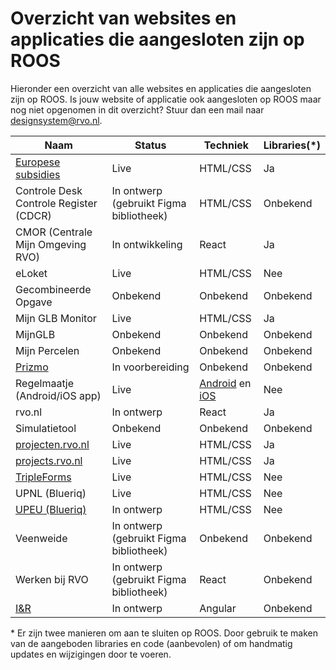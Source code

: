 # Overzicht van websites en applicaties die aangesloten zijn op ROOS

Hieronder een overzicht van alle websites en applicaties die aangesloten zijn op ROOS. Is jouw website of applicatie ook aangesloten op ROOS maar nog niet opgenomen in dit overzicht? Stuur dan een mail naar <designsystem@rvo.nl>.

| Naam                                                       | Status                                  | Techniek                                                                                                                                     | Libraries(\*) |
| ---------------------------------------------------------- | --------------------------------------- | -------------------------------------------------------------------------------------------------------------------------------------------- | ------------- |
| [Europese subsidies](https://europese-subsidies.rvo.nl/nl) | Live                                    | HTML/CSS                                                                                                                                     | Ja            |
| Controle Desk Controle Register (CDCR)                     | In ontwerp (gebruikt Figma bibliotheek) | HTML/CSS                                                                                                                                     | Onbekend      |
| CMOR (Centrale Mijn Omgeving RVO)                          | In ontwikkeling                         | React                                                                                                                                        | Ja            |
| eLoket                                                     | Live                                    | HTML/CSS                                                                                                                                     | Nee           |
| Gecombineerde Opgave                                       | Onbekend                                | Onbekend                                                                                                                                     | Onbekend      |
| Mijn GLB Monitor                                           | Live                                    | HTML/CSS                                                                                                                                     | Ja            |
| MijnGLB                                                    | Onbekend                                | Onbekend                                                                                                                                     | Onbekend      |
| Mijn Percelen                                              | Onbekend                                | Onbekend                                                                                                                                     | Onbekend      |
| [Prizmo](https://prizmo-web.rvo.nl/)                       | In voorbereiding                        | Onbekend                                                                                                                                     | Onbekend      |
| Regelmaatje (Android/iOS app)                              | Live                                    | [Android](https://play.google.com/store/apps/details?id=nl.rvo.regelmaatje) en [iOS](https://apps.apple.com/nl/app/regelmaatje/id6450216454) | Nee           |
| rvo.nl                                                     | In ontwerp                              | React                                                                                                                                        | Ja            |
| Simulatietool                                              | Onbekend                                | Onbekend                                                                                                                                     | Onbekend      |
| [projecten.rvo.nl](https://projecten.rvo.nl/)              | Live                                    | HTML/CSS                                                                                                                                     | Ja            |
| [projects.rvo.nl](https://projects.rvo.nl/)                | Live                                    | HTML/CSS                                                                                                                                     | Ja            |
| [TripleForms](https://webform.rvo.nl/)                     | Live                                    | HTML/CSS                                                                                                                                     | Nee           |
| UPNL (Blueriq)                                             | Live                                    | HTML/CSS                                                                                                                                     | Nee           |
| [UPEU (Blueriq)](https://upeu.minez.nl)                    | In ontwerp                              | HTML/CSS                                                                                                                                     | Nee           |
| Veenweide                                                  | In ontwerp (gebruikt Figma bibliotheek) | Onbekend                                                                                                                                     | Onbekend      |
| Werken bij RVO                                             | In ontwerp (gebruikt Figma bibliotheek) | React                                                                                                                                        | Onbekend      |
| [I&R](https://dbriri.agro.nl)                              | In ontwerp                              | Angular                                                                                                                                      | Onbekend      |

\* Er zijn twee manieren om aan te sluiten op ROOS. Door gebruik te maken van de aangeboden libraries en code (aanbevolen) of om handmatig updates en wijzigingen door te voeren.
